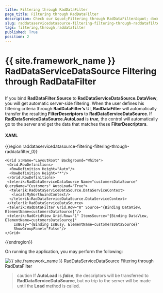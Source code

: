 ```yaml
---
title: Filtering through RadDataFilter
page_title: Filtering through RadDataFilter
description: Check our &quot;Filtering through RadDataFilter&quot; documentation article for the RadDataServiceDataSource {{ site.framework_name }} control.
slug: raddataservicedatasource-filtering-filtering-through-raddatafilter
tags: filtering,through,raddatafilter
published: True
position: 2
---
```


# {{ site.framework_name }} RadDataServiceDataSource Filtering through RadDataFilter



## 

If you bind __RadDataFilter.Source__ to __RadDataServiceDataSource.DataView__, you will get automatic server-side filtering. When the user defines his filtering criteria through __RadDataFilter’s__ UI, __RadDataFilter__ will automatically transfer the resulting __FilterDescriptors__ to __RadDataServiceDataSource__. If __RadDataServiceDataSource.AutoLoad__ is ___true___, the control will automatically go to the server and get the data that matches these __FilterDescriptors__. 

#### __XAML__

{{region raddataservicedatasource-filtering-filtering-through-raddatafilter_0}}

	<Grid x:Name="LayoutRoot" Background="White">
	 <Grid.RowDefinitions>
	  <RowDefinition Height="Auto"/>
	  <RowDefinition Height="*"/>
	 </Grid.RowDefinitions>
	 <telerik:RadDataServiceDataSource Name="customersDataSource" QueryName="Customers" AutoLoad="True">
	  <telerik:RadDataServiceDataSource.DataServiceContext>
	   <local:MyNorthwindContext/>
	  </telerik:RadDataServiceDataSource.DataServiceContext>
	 </telerik:RadDataServiceDataSource>
	 <telerik:RadDataFilter Grid.Row="0" Source="{Binding DataView, ElementName=customersDataSource}"/>
	 <telerik:RadGridView Grid.Row="1" ItemsSource="{Binding DataView, ElementName=customersDataSource}" 
	    IsBusy="{Binding IsBusy, ElementName=customersDataSource}" 
	    ShowGroupPanel="False"/> 
	</Grid>
{{endregion}}





On running the application, you may perform the following:

![{{ site.framework_name }} RadDataServiceDataSource Filtering through RadDataFilter](images/RadDataServiceDataSource_FiteringThroughRadDataFilter.png)

>caution If __AutoLoad__ is ___false___, the descriptors will be transferred to __RadDataServiceDataSource__, but no trip to the server will be made until the __Load__ method is called.


